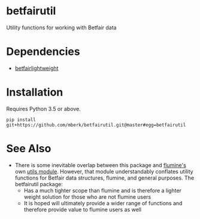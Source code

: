 # betfairutil

Utility functions for working with Betfair data

# Dependencies

* [betfairlightweight](https://github.com/liampauling/betfair)

# Installation

Requires Python 3.5 or above.

```
pip install git+https://github.com/mberk/betfairutil.git@master#egg=betfairutil
```

# See Also

* There is some inevitable overlap between this package and [flumine's](https://github.com/liampauling/flumine) own
  [utils module](https://github.com/liampauling/flumine/blob/master/flumine/utils.py). However, that module
  understandably conflates utility functions for Betfair data structures, flumine, and general purposes. The betfairutil
  package:
    * Has a much tighter scope than flumine and is therefore a lighter weight solution for those who are not flumine
    users
    * It is hoped will ultimately provide a wider range of functions and therefore provide value to flumine users as 
    well
